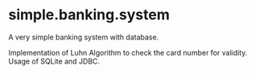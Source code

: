 # simple.banking.system
A very simple banking system with database.

Implementation of Luhn Algorithm to check the card number for validity.
Usage of SQLite and JDBC.
